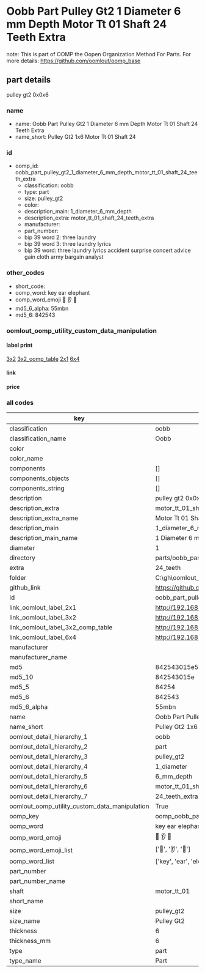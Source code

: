 # Oobb Part Pulley Gt2 1 Diameter 6 mm Depth Motor Tt 01 Shaft 24 Teeth Extra  

note: This is part of OOMP the Oopen Organization Method For Parts. For more details: https://github.com/oomlout/oomp_base

##  part details
  



pulley gt2 0x0x6



### name
* name: Oobb Part Pulley Gt2 1 Diameter 6 mm Depth Motor Tt 01 Shaft 24 Teeth Extra
* name_short: Pulley Gt2 1x6 Motor Tt 01 Shaft 24
### id
* oomp_id: oobb_part_pulley_gt2_1_diameter_6_mm_depth_motor_tt_01_shaft_24_teeth_extra
  * classification: oobb
  * type: part
  * size: pulley_gt2
  * color: 
  * description_main: 1_diameter_6_mm_depth
  * description_extra: motor_tt_01_shaft_24_teeth_extra
  * manufacturer: 
  * part_number: 
  * bip 39 word 2: three laundry
  * bip 39 word 3: three laundry lyrics
  * bip 39 word: three laundry lyrics accident surprise concert advice gain cloth army bargain analyst

### other_codes
* short_code: 
* oomp_word: key ear elephant
* oomp_word_emoji :key: :ear: :elephant:
* md5_6_alpha: 55mbn
* md5_6: 842543






### oomlout_oomp_utility_custom_data_manipulation
#### label print
[3x2](http://192.168.1.245:1112/?label=oomp%2055mbn)
[3x2_oomp_table](http://192.168.1.108:1112/?label=oomp%2055mbn)
[2x1](http://192.168.1.242:1112/?label=oomp%2055mbn)
[6x4](http://192.168.1.55:1112/?label=oomp%2055mbn)    

#### link

                              

#### price







### all codes 
| key | value |  
| --- | --- |  
| classification | oobb |  
| classification_name | Oobb |  
| color |  |  
| color_name |  |  
| components | [] |  
| components_objects | [] |  
| components_string | [] |  
| description | pulley gt2 0x0x6 |  
| description_extra | motor_tt_01_shaft_24_teeth_extra |  
| description_extra_name | Motor Tt 01 Shaft 24 Teeth Extra |  
| description_main | 1_diameter_6_mm_depth |  
| description_main_name | 1 Diameter 6 mm Depth |  
| diameter | 1 |  
| directory | parts/oobb_part_pulley_gt2_1_diameter_6_mm_depth_motor_tt_01_shaft_24_teeth_extra |  
| extra | 24_teeth |  
| folder | C:\gh\oomlout_oobb_version_4_generated_parts\things\oobb_part_pulley_gt2_1_diameter_6_mm_depth_motor_tt_01_shaft_24_teeth_extra |  
| github_link | https://github.com/oomlout/oomlout_oomp_part_src/tree/main/parts/oobb_part_pulley_gt2_1_diameter_6_mm_depth_motor_tt_01_shaft_24_teeth_extra |  
| id | oobb_part_pulley_gt2_1_diameter_6_mm_depth_motor_tt_01_shaft_24_teeth_extra |  
| link_oomlout_label_2x1 | http://192.168.1.242:1112/?label=oomp%2055mbn |  
| link_oomlout_label_3x2 | http://192.168.1.245:1112/?label=oomp%2055mbn |  
| link_oomlout_label_3x2_oomp_table | http://192.168.1.108:1112/?label=oomp%2055mbn |  
| link_oomlout_label_6x4 | http://192.168.1.55:1112/?label=oomp%2055mbn |  
| manufacturer |  |  
| manufacturer_name |  |  
| md5 | 842543015e5ec080baed30170adf6f08 |  
| md5_10 | 842543015e |  
| md5_5 | 84254 |  
| md5_6 | 842543 |  
| md5_6_alpha | 55mbn |  
| name | Oobb Part Pulley Gt2 1 Diameter 6 mm Depth Motor Tt 01 Shaft 24 Teeth Extra |  
| name_short | Pulley Gt2 1x6 Motor Tt 01 Shaft 24 |  
| oomlout_detail_hierarchy_1 | oobb |  
| oomlout_detail_hierarchy_2 | part |  
| oomlout_detail_hierarchy_3 | pulley_gt2 |  
| oomlout_detail_hierarchy_4 | 1_diameter |  
| oomlout_detail_hierarchy_5 | 6_mm_depth |  
| oomlout_detail_hierarchy_6 | motor_tt_01_shaft |  
| oomlout_detail_hierarchy_7 | 24_teeth_extra |  
| oomlout_oomp_utility_custom_data_manipulation | True |  
| oomp_key | oomp_oobb_part_pulley_gt2_1_diameter_6_mm_depth_motor_tt_01_shaft_24_teeth_extra |  
| oomp_word | key ear elephant |  
| oomp_word_emoji | :key: :ear: :elephant: |  
| oomp_word_emoji_list | [':key:', ':ear:', ':elephant:'] |  
| oomp_word_list | ['key', 'ear', 'elephant'] |  
| part_number |  |  
| part_number_name |  |  
| shaft | motor_tt_01 |  
| short_name |  |  
| size | pulley_gt2 |  
| size_name | Pulley Gt2 |  
| thickness | 6 |  
| thickness_mm | 6 |  
| type | part |  
| type_name | Part |  

